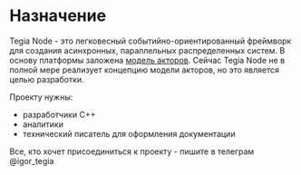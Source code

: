 # Назначение

Tegia Node - это легковесный событийно-ориентированный фреймворк для создания асинхронных, параллельных распределенных систем. В основу платформы заложена [модель акторов](https://ru.wikipedia.org/wiki/%D0%9C%D0%BE%D0%B4%D0%B5%D0%BB%D1%8C_%D0%B0%D0%BA%D1%82%D0%BE%D1%80%D0%BE%D0%B2). Сейчас Tegia Node не в полной мере реализует концепцию модели акторов, но это является целью разработки.

Проекту нужны: 
* разработчики С++
* аналитики
* технический писатель для оформления документации

Все, кто хочет присоединиться к проекту - пишите в телеграм @igor_tegia
